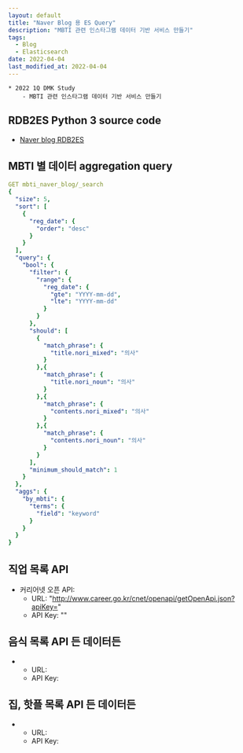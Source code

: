 ```yaml
---
layout: default
title: "Naver Blog 용 ES Query"
description: "MBTI 관련 인스타그램 데이터 기반 서비스 만들기"
tags:
  - Blog
  - Elasticsearch
date: 2022-04-04
last_modified_at: 2022-04-04
---
```

```
* 2022 1Q DMK Study
    - MBTI 관련 인스타그램 데이터 기반 서비스 만들기
```
## RDB2ES Python 3 source code
- [Naver blog RDB2ES](https://github.com/alstjq9295/blog/blob/main/_sources/rdb2es.py)

## MBTI 별 데이터 aggregation query
```yaml
GET mbti_naver_blog/_search
{
  "size": 5,
  "sort": [
    {
      "reg_date": {
        "order": "desc"
      }
    }
  ],
  "query": {
    "bool": {
      "filter": {
        "range": {
          "reg_date": {
            "gte": "YYYY-mm-dd",
            "lte": "YYYY-mm-dd"
          }
        }
      },
      "should": [
        {
          "match_phrase": {
            "title.nori_mixed": "의사"
          }
        },{
          "match_phrase": {
            "title.nori_noun": "의사"
          }
        },{
          "match_phrase": {
            "contents.nori_mixed": "의사"
          }
        },{
          "match_phrase": {
            "contents.nori_noun": "의사"
          }
        }
      ],
      "minimum_should_match": 1
    }
  },
  "aggs": {
    "by_mbti": {
      "terms": {
        "field": "keyword"
      }
    }
  }
}
```

## 직업 목록 API
- 커리어넷 오픈 API:
    * URL: "http://www.career.go.kr/cnet/openapi/getOpenApi.json?apiKey="
    * API Key: ""

## 음식 목록 API 든 데이터든
-
    * URL:
    * API Key:

## 집, 핫플 목록 API 든 데이터든
-
    * URL:
    * API Key:

